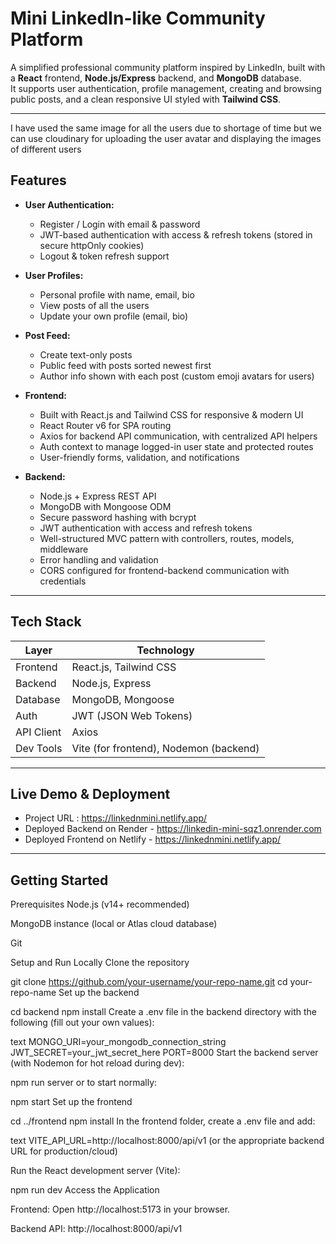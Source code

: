 # Mini LinkedIn-like Community Platform

A simplified professional community platform inspired by LinkedIn, built with a **React** frontend, **Node.js/Express** backend, and **MongoDB** database.  
It supports user authentication, profile management, creating and browsing public posts, and a clean responsive UI styled with **Tailwind CSS**.

---

I have used the same image for all the users due to shortage of time but we can use cloudinary for uploading the user avatar and displaying the images of different users

## Features

- **User Authentication:**

  - Register / Login with email & password
  - JWT-based authentication with access & refresh tokens (stored in secure httpOnly cookies)
  - Logout & token refresh support

- **User Profiles:**

  - Personal profile with name, email, bio
  - View posts of all the users
  - Update your own profile (email, bio)

- **Post Feed:**

  - Create text-only posts
  - Public feed with posts sorted newest first
  - Author info shown with each post (custom emoji avatars for users)

- **Frontend:**

  - Built with React.js and Tailwind CSS for responsive & modern UI
  - React Router v6 for SPA routing
  - Axios for backend API communication, with centralized API helpers
  - Auth context to manage logged-in user state and protected routes
  - User-friendly forms, validation, and notifications

- **Backend:**
  - Node.js + Express REST API
  - MongoDB with Mongoose ODM
  - Secure password hashing with bcrypt
  - JWT authentication with access and refresh tokens
  - Well-structured MVC pattern with controllers, routes, models, middleware
  - Error handling and validation
  - CORS configured for frontend-backend communication with credentials

---

## Tech Stack

| Layer      | Technology                             |
| ---------- | -------------------------------------- |
| Frontend   | React.js, Tailwind CSS                 |
| Backend    | Node.js, Express                       |
| Database   | MongoDB, Mongoose                      |
| Auth       | JWT (JSON Web Tokens)                  |
| API Client | Axios                                  |
| Dev Tools  | Vite (for frontend), Nodemon (backend) |

---

## Live Demo & Deployment

- Project URL : https://linkednmini.netlify.app/
- Deployed Backend on Render - https://linkedin-mini-sqz1.onrender.com
- Deployed Frontend on Netlify - https://linkednmini.netlify.app/

---

## Getting Started

Prerequisites
Node.js (v14+ recommended)

MongoDB instance (local or Atlas cloud database)

Git

Setup and Run Locally
Clone the repository

git clone https://github.com/your-username/your-repo-name.git
cd your-repo-name
Set up the backend

cd backend
npm install
Create a .env file in the backend directory with the following (fill out your own values):

text
MONGO_URI=your_mongodb_connection_string
JWT_SECRET=your_jwt_secret_here
PORT=8000
Start the backend server (with Nodemon for hot reload during dev):

npm run server
or to start normally:

npm start
Set up the frontend

cd ../frontend
npm install
In the frontend folder, create a .env file and add:

text
VITE_API_URL=http://localhost:8000/api/v1
(or the appropriate backend URL for production/cloud)

Run the React development server (Vite):

npm run dev
Access the Application

Frontend: Open http://localhost:5173 in your browser.

Backend API: http://localhost:8000/api/v1
